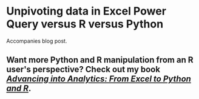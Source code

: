 # Unpivoting data in Excel Power Query versus R versus Python

Accompanies blog post.  

## Want more Python and R manipulation from an R user's perspective? Check out my book [*Advancing into Analytics: From Excel to Python and R*](http://georgejmount.com/book/). 

